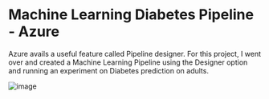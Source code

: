 # Machine Learning Diabetes Pipeline - Azure

Azure avails a useful feature called Pipeline designer. For this project, I went over and created a Machine Learning Pipeline using the Designer option and running an experiment on Diabetes prediction on adults. 

![image](https://user-images.githubusercontent.com/84203448/184426063-2e5091b1-c6a1-4b0f-9f9c-070be120bc83.png)
